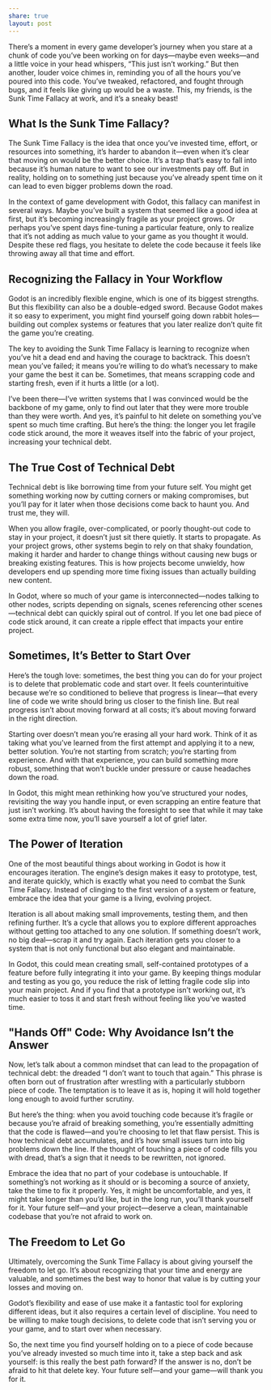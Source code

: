 ```yaml
---
share: true
layout: post
---
```


There’s a moment in every game developer’s journey when you stare at a chunk of code you’ve been working on for days—maybe even weeks—and a little voice in your head whispers, “This just isn’t working.” But then another, louder voice chimes in, reminding you of all the hours you’ve poured into this code. You’ve tweaked, refactored, and fought through bugs, and it feels like giving up would be a waste. This, my friends, is the Sunk Time Fallacy at work, and it’s a sneaky beast!

## What Is the Sunk Time Fallacy?

The Sunk Time Fallacy is the idea that once you’ve invested time, effort, or resources into something, it’s harder to abandon it—even when it’s clear that moving on would be the better choice. It’s a trap that’s easy to fall into because it’s human nature to want to see our investments pay off. But in reality, holding on to something just because you’ve already spent time on it can lead to even bigger problems down the road.

In the context of game development with Godot, this fallacy can manifest in several ways. Maybe you’ve built a system that seemed like a good idea at first, but it’s becoming increasingly fragile as your project grows. Or perhaps you’ve spent days fine-tuning a particular feature, only to realize that it’s not adding as much value to your game as you thought it would. Despite these red flags, you hesitate to delete the code because it feels like throwing away all that time and effort.

## Recognizing the Fallacy in Your Workflow

Godot is an incredibly flexible engine, which is one of its biggest strengths. But this flexibility can also be a double-edged sword. Because Godot makes it so easy to experiment, you might find yourself going down rabbit holes—building out complex systems or features that you later realize don’t quite fit the game you’re creating.

The key to avoiding the Sunk Time Fallacy is learning to recognize when you’ve hit a dead end and having the courage to backtrack. This doesn’t mean you’ve failed; it means you’re willing to do what’s necessary to make your game the best it can be. Sometimes, that means scrapping code and starting fresh, even if it hurts a little (or a lot).

I’ve been there—I’ve written systems that I was convinced would be the backbone of my game, only to find out later that they were more trouble than they were worth. And yes, it’s painful to hit delete on something you’ve spent so much time crafting. But here’s the thing: the longer you let fragile code stick around, the more it weaves itself into the fabric of your project, increasing your technical debt.

## The True Cost of Technical Debt

Technical debt is like borrowing time from your future self. You might get something working now by cutting corners or making compromises, but you’ll pay for it later when those decisions come back to haunt you. And trust me, they will.

When you allow fragile, over-complicated, or poorly thought-out code to stay in your project, it doesn’t just sit there quietly. It starts to propagate. As your project grows, other systems begin to rely on that shaky foundation, making it harder and harder to change things without causing new bugs or breaking existing features. This is how projects become unwieldy, how developers end up spending more time fixing issues than actually building new content.

In Godot, where so much of your game is interconnected—nodes talking to other nodes, scripts depending on signals, scenes referencing other scenes—technical debt can quickly spiral out of control. If you let one bad piece of code stick around, it can create a ripple effect that impacts your entire project.

## Sometimes, It’s Better to Start Over

Here’s the tough love: sometimes, the best thing you can do for your project is to delete that problematic code and start over. It feels counterintuitive because we’re so conditioned to believe that progress is linear—that every line of code we write should bring us closer to the finish line. But real progress isn’t about moving forward at all costs; it’s about moving forward in the right direction.

Starting over doesn’t mean you’re erasing all your hard work. Think of it as taking what you’ve learned from the first attempt and applying it to a new, better solution. You’re not starting from scratch; you’re starting from experience. And with that experience, you can build something more robust, something that won’t buckle under pressure or cause headaches down the road.

In Godot, this might mean rethinking how you’ve structured your nodes, revisiting the way you handle input, or even scrapping an entire feature that just isn’t working. It’s about having the foresight to see that while it may take some extra time now, you’ll save yourself a lot of grief later.

## The Power of Iteration

One of the most beautiful things about working in Godot is how it encourages iteration. The engine’s design makes it easy to prototype, test, and iterate quickly, which is exactly what you need to combat the Sunk Time Fallacy. Instead of clinging to the first version of a system or feature, embrace the idea that your game is a living, evolving project.

Iteration is all about making small improvements, testing them, and then refining further. It’s a cycle that allows you to explore different approaches without getting too attached to any one solution. If something doesn’t work, no big deal—scrap it and try again. Each iteration gets you closer to a system that is not only functional but also elegant and maintainable.

In Godot, this could mean creating small, self-contained prototypes of a feature before fully integrating it into your game. By keeping things modular and testing as you go, you reduce the risk of letting fragile code slip into your main project. And if you find that a prototype isn’t working out, it’s much easier to toss it and start fresh without feeling like you’ve wasted time.

## "Hands Off" Code: Why Avoidance Isn’t the Answer

Now, let’s talk about a common mindset that can lead to the propagation of technical debt: the dreaded “I don’t want to touch that again.” This phrase is often born out of frustration after wrestling with a particularly stubborn piece of code. The temptation is to leave it as is, hoping it will hold together long enough to avoid further scrutiny.

But here’s the thing: when you avoid touching code because it’s fragile or because you’re afraid of breaking something, you’re essentially admitting that the code is flawed—and you’re choosing to let that flaw persist. This is how technical debt accumulates, and it’s how small issues turn into big problems down the line. If the thought of touching a piece of code fills you with dread, that’s a sign that it needs to be rewritten, not ignored.

Embrace the idea that no part of your codebase is untouchable. If something’s not working as it should or is becoming a source of anxiety, take the time to fix it properly. Yes, it might be uncomfortable, and yes, it might take longer than you’d like, but in the long run, you’ll thank yourself for it. Your future self—and your project—deserve a clean, maintainable codebase that you’re not afraid to work on.

## The Freedom to Let Go

Ultimately, overcoming the Sunk Time Fallacy is about giving yourself the freedom to let go. It’s about recognizing that your time and energy are valuable, and sometimes the best way to honor that value is by cutting your losses and moving on. 

Godot’s flexibility and ease of use make it a fantastic tool for exploring different ideas, but it also requires a certain level of discipline. You need to be willing to make tough decisions, to delete code that isn’t serving you or your game, and to start over when necessary. 

So, the next time you find yourself holding on to a piece of code because you’ve already invested so much time into it, take a step back and ask yourself: is this really the best path forward? If the answer is no, don’t be afraid to hit that delete key. Your future self—and your game—will thank you for it.